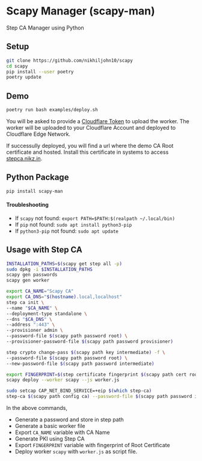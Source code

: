 # Scapy Manager (scapy-man)
Step CA Manager using Python

## Setup

```bash
git clone https://github.com/nikhiljohn10/scapy
cd scapy
pip install --user poetry
poetry update
```

## Demo

```bash
poetry run bash examples/deploy.sh
```

You will be asked to provide a [Cloudflare Token](https://developers.cloudflare.com/api/tokens/create) to upload the worker. The worker will be uploaded to your Cloudflare Account and deployed to Cloudflare Edge Network.

If successully deployed, you will find a url where the demo CA Root certificate and hosted. Install this certificate in systems to access [stepca.nikz.in](https://stepca.nikz.in).

## Python Package

```bash
pip install scapy-man
```

#### Troubleshooting

 - If `scapy` not found: `export PATH=$PATH:$(realpath ~/.local/bin)`
 - If `pip` not found: `sudo apt install python3-pip`
 - If `python3-pip` not found: `sudo apt update`

## Usage with Step CA

```bash
INSTALLATION_PATHS=$(scapy get step all -p)
sudo dpkg -i $INSTALLATION_PATHS
scapy gen passwords
scapy gen worker

export CA_NAME="Scapy CA"
export CA_DNS="$(hostname).local,localhost"
step ca init \
--name "$CA_NAME" \
--deployment-type standalone \
--dns "$CA_DNS" \
--address ":443" \
--provisioner admin \
--password-file $(scapy path password root) \
--provisioner-password-file $(scapy path password provisioner)

step crypto change-pass $(scapy path key intermediate) -f \
--password-file $(scapy path password root) \
--new-password-file $(scapy path password intermediate)

export FINGERPRINT=$(step certificate fingerprint $(scapy path cert root))
scapy deploy --worker scapy --js worker.js

sudo setcap CAP_NET_BIND_SERVICE=+eip $(which step-ca)
step-ca $(scapy path config ca) --password-file $(scapy path password intermediate)
```

In the above commands,
 - Generate a password and store in step path
 - Generate a basic worker file
 - Export `CA_NAME` variable with CA Name
 - Generate PKI using Step CA
 - Export `FINGERPRINT` variable with fingerprint of Root Certificate
 - Deploy worker `scapy` with `worker.js` as script file.
